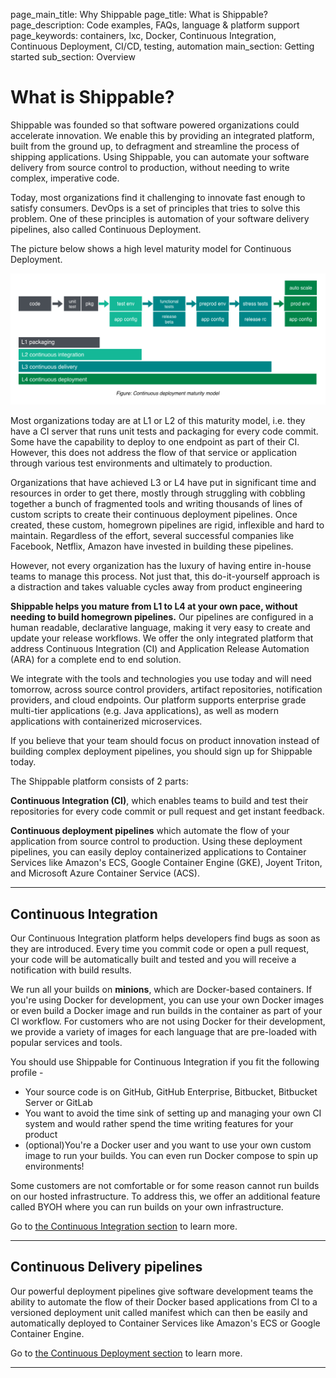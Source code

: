 page_main_title: Why Shippable
page_title: What is Shippable?
page_description: Code examples, FAQs, language & platform support
page_keywords: containers, lxc, Docker, Continuous Integration, Continuous Deployment, CI/CD, testing, automation
main_section: Getting started
sub_section: Overview
# What is Shippable?

Shippable was founded so that software powered organizations could accelerate innovation. We enable this by providing an integrated platform, built from the ground up, to defragment and streamline the process of shipping applications. Using Shippable, you can automate your software delivery from source control to production, without needing to write complex, imperative code.

Today, most organizations find it challenging to innovate fast enough to satisfy consumers. DevOps is a set of principles that tries to solve this problem. One of these principles is automation of your software delivery pipelines, also called Continuous Deployment.

The picture below shows a high level maturity model for Continuous Deployment.

<img src="images/cdMaturityModel.png" alt="Shippable Continuous Integration and Delivery" style="width:800px;"/>

Most organizations today are at L1 or L2 of this maturity model, i.e. they have a CI server that runs unit tests and packaging for every code commit. Some have the capability to deploy to one endpoint as part of their CI. However, this does not address the flow of that service or application through various test environments and ultimately to production.

Organizations that have achieved L3 or L4 have put in significant time and resources in order to get there, mostly through struggling with cobbling together a bunch of fragmented tools and writing thousands of lines of custom scripts to create their continuous deployment pipelines. Once created, these custom, homegrown pipelines are rigid, inflexible and hard to maintain. Regardless of the effort, several successful companies like Facebook, Netflix, Amazon have invested in building these pipelines.

However, not every organization has the luxury of having entire in-house teams to manage this process. Not just that, this do-it-yourself approach is a distraction and takes valuable cycles away from product engineering  

**Shippable helps you mature from L1 to L4 at your own pace, without needing to build homegrown pipelines.** Our pipelines are configured in a human readable, declarative language, making it very easy to create and update your release workflows. We offer the only integrated platform that address Continuous Integration (CI) and Application Release Automation (ARA) for a complete end to end solution.

We integrate with the tools and technologies you use today and will need tomorrow, across source control providers, artifact repositories, notification providers, and cloud endpoints. Our platform supports enterprise grade multi-tier applications (e.g. Java applications), as well as modern applications with containerized microservices.

If you believe that your team should focus on product innovation instead of building complex deployment pipelines, you should sign up for Shippable today.

The Shippable platform consists of 2 parts:

**Continuous Integration (CI)**, which enables teams to build and test their repositories for every code commit or pull request and get instant feedback.

**Continuous deployment pipelines** which automate the flow of your application from source control to production. Using these deployment pipelines, you can easily deploy containerized applications to Container Services like Amazon's ECS, Google Container Engine (GKE), Joyent Triton, and Microsoft Azure Container Service (ACS).

---

## Continuous Integration
Our Continuous Integration platform helps developers find bugs as soon as they are introduced. Every time you commit code or open a pull request, your code will be automatically built and tested and you will receive a notification with build results.

We run all your builds on **minions**, which are Docker-based containers. If you're using Docker for development, you can use your own Docker images or even build a Docker image and run builds in the container as part of your CI workflow. For customers who are not using Docker for their development, we provide a variety of images for each language that are pre-loaded with popular services and tools.

You should use Shippable for Continuous Integration if you fit the following profile -

* Your source code is on GitHub, GitHub Enterprise, Bitbucket, Bitbucket Server or GitLab
* You want to avoid the time sink of setting up and managing your own CI system and would rather spend the time writing features for your product   
* (optional)You're a Docker user and you want to use your own custom image to run your builds. You can even run Docker compose to spin up environments!

Some customers are not comfortable or for some reason cannot run builds on our hosted infrastructure. To address this, we offer an additional feature called BYOH where you can run builds on your own infrastructure.

Go to [the Continuous Integration section](/ci/overview/) to learn more.

---

## Continuous Delivery pipelines

Our powerful deployment pipelines give software development teams the ability to automate the flow of their Docker based applications from CI to a versioned deployment unit called manifest which can then be easily and automatically deployed to Container Services like Amazon's ECS or Google Container Engine.

Go to [the Continuous Deployment section](/pipelines/overview/) to learn more.

---
